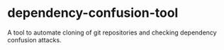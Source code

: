# dependency-confusion-tool
A tool to automate cloning of git repositories and checking dependency confusion attacks.

